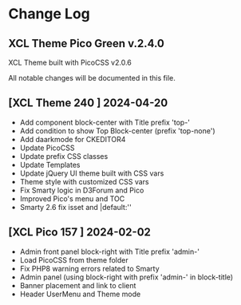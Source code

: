 # Change Log

## XCL Theme Pico Green v.2.4.0

XCL Theme built with PicoCSS v2.0.6

All notable changes will be documented in this file.

## [XCL Theme 240 ] 2024-04-20

- Add component block-center with Title prefix 'top-'
- Add condition to show Top Block-center (prefix 'top-none')
- Add daarkmode for CKEDITOR4
- Update PicoCSS
- Update prefix CSS classes
- Update Templates
- Update jQuery UI theme built with CSS vars
- Theme style with customized CSS vars
- Fix Smarty logic in D3Forum and Pico
- Improved Pico's menu and TOC 
- Smarty 2.6 fix isset and |default:'' 

## [XCL Pico 157 ] 2024-02-02

- Admin front panel block-right with Title prefix 'admin-'
- Load PicoCSS from theme folder
- Fix PHP8 warning errors related to Smarty
- Admin panel (using block-right with prefix 'admin-' in block-title)
- Banner placement and link to client
- Header UserMenu and Theme mode
